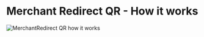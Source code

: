 <!-- START_METADATA
---
title: How It Works
sidebar_position: 10
---
END_METADATA -->

# Merchant Redirect QR - How it works

![MerchantRedirect QR how it works](../images/merchant-redirect-qr-how-it-works.png)